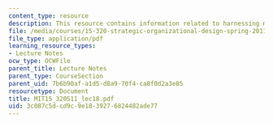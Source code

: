 ```yaml
---
content_type: resource
description: This resource contains information related to harnessing markets.
file: /media/courses/15-320-strategic-organizational-design-spring-2011/3c087c5dcd9c9e1839276824482ade77_MIT15_320S11_lec18.pdf
file_type: application/pdf
learning_resource_types:
- Lecture Notes
ocw_type: OCWFile
parent_title: Lecture Notes
parent_type: CourseSection
parent_uid: 7b6b90af-a1d5-d8a9-70f4-ca8f0d2a3e85
resourcetype: Document
title: MIT15_320S11_lec18.pdf
uid: 3c087c5d-cd9c-9e18-3927-6824482ade77
---
```

